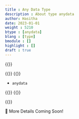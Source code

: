 ```yaml
---
title : Any Data Type
description : About type anydata
author: Hasitha
date: 2023-01-01
weight : 5210
btype : [anydata]
blang : [type]
bmodule : []
highlight : []
draft : true
---
```

{{<md class="summary">}}

{{</md>}}
{{<md class="syntax">}}

* `anydata`

{{</md>}}
{{<md class="tldr">}}

{{</md>}}
<!--more-->

🚧 More Details Coming Soon!
